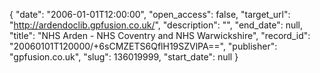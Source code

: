 {
  "date": "2006-01-01T12:00:00", 
  "open_access": false, 
  "target_url": "http://ardendoclib.gpfusion.co.uk/", 
  "description": "", 
  "end_date": null, 
  "title": "NHS Arden - NHS Coventry and NHS Warwickshire", 
  "record_id": "20060101T120000/+6sCMZETS6QflH19SZVlPA==", 
  "publisher": "gpfusion.co.uk", 
  "slug": 136019999, 
  "start_date": null
}

